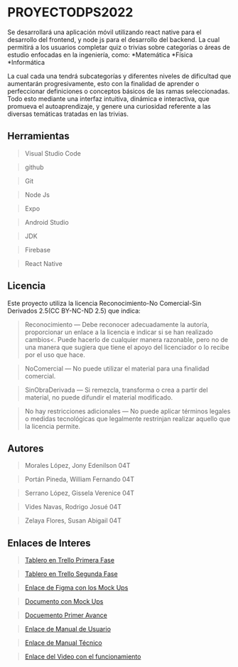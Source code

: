 # PROYECTODPS2022
Se desarrollará una aplicación móvil utilizando react native para el desarrollo del frontend, y node js para el desarrollo del backend. La cual permitirá a los usuarios completar quiz o trivias sobre categorías o áreas de estudio enfocadas en la ingeniería, como:
*Matemática
*Física
*Informática

La cual cada una tendrá subcategorías y diferentes niveles de dificultad que aumentarán progresivamente, esto con la finalidad de aprender o perfeccionar definiciones o conceptos básicos de las ramas seleccionadas. Todo esto mediante una interfaz intuitiva, dinámica e interactiva, que promueva el autoaprendizaje, y genere una curiosidad referente a las diversas temáticas tratadas en las trivias.

## Herramientas

>Visual Studio Code

>github

>Git

>Node Js

>Expo

>Android Studio

>JDK

>Firebase

>React Native

## Licencia

Este proyecto utiliza la licencia Reconocimiento-No Comercial-Sin Derivados 2.5(CC BY-NC-ND 2.5) que indica:

>Reconocimiento — Debe reconocer adecuadamente la autoría, proporcionar un enlace a la licencia e indicar si se han realizado cambios<. Puede hacerlo de cualquier manera razonable, pero no de una manera que sugiera que tiene el apoyo del licenciador o lo recibe por el uso que hace.

>NoComercial — No puede utilizar el material para una finalidad comercial.

>SinObraDerivada — Si remezcla, transforma o crea a partir del material, no puede difundir el material modificado.

>No hay restricciones adicionales — No puede aplicar términos legales o medidas tecnológicas que legalmente restrinjan realizar aquello que la licencia permite.

## Autores

>Morales López, Jony Edenilson 04T

>Portán Pineda, William Fernando 04T

>Serrano López, Gissela Verenice 04T

>Vides Navas, Rodrigo Josué 04T

>Zelaya Flores, Susan Abigail 04T

## Enlaces de Interes

> [Tablero en Trello Primera Fase](https://trello.com/invite/b/kdfqnAij/e5d2b60a058b4b2eca1f3f3e6b9283d2/primera-fase)

> [Tablero en Trello Segunda Fase](https://trello.com/invite/b/GLYeecoN/ATTI82ef9d87dff5a64961cb257670346ea2614B473E/segunda-fase)

> [Enlace de Figma con los Mock Ups](https://www.figma.com/file/UUXvSrQcc56LgRY083Jg5D/DPS?node-id=0%3A1)

> [Documento con Mock Ups](https://drive.google.com/file/d/1nLLfPbYnoT3sTYuHIVRxuFP9J3TIkMFI/view?usp=sharing)

> [Docuemento Primer Avance](https://drive.google.com/file/d/1H4WIaKpQTmlXq5a8ZwX-6aFB3J_7aBDS/view?usp=sharing)

> [Enlace de Manual de Usuario](https://drive.google.com/file/d/1QuQu11YVZKpDlv-YJ2UW5IpFXiczlLiC/view)

> [Enlace de Manual Técnico](https://drive.google.com/file/d/18hlO9pid12ZMuTMHMnO8LTNd9OEwC9k5/view)

> [Enlace del Video con el funcionamiento](https://drive.google.com/file/d/1yqcjwbw1ocCx58zxvVpi2ldpmWTEOGha/view?usp=sharing)

